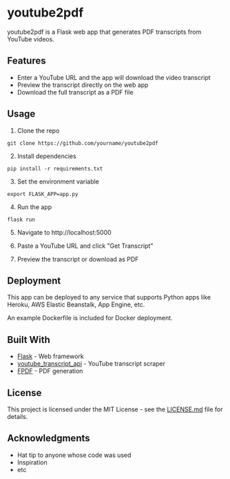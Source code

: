 # youtube2pdf

youtube2pdf is a Flask web app that generates PDF transcripts from YouTube videos. 

## Features

- Enter a YouTube URL and the app will download the video transcript
- Preview the transcript directly on the web app  
- Download the full transcript as a PDF file

## Usage

1. Clone the repo

```
git clone https://github.com/yourname/youtube2pdf
```

2. Install dependencies

```
pip install -r requirements.txt 
```

3. Set the environment variable

```
export FLASK_APP=app.py
```

4. Run the app

```
flask run
```

5. Navigate to http://localhost:5000

6. Paste a YouTube URL and click "Get Transcript"

7. Preview the transcript or download as PDF

## Deployment

This app can be deployed to any service that supports Python apps like Heroku, AWS Elastic Beanstalk, App Engine, etc.

An example Dockerfile is included for Docker deployment.

## Built With

- [Flask](https://flask.palletsprojects.com/) - Web framework
- [youtube_transcript_api](https://github.com/jdepoix/youtube-transcript-api) - YouTube transcript scraper
- [FPDF](https://pyfpdf.readthedocs.io/en/latest/) - PDF generation

## License

This project is licensed under the MIT License - see the [LICENSE.md](LICENSE.md) file for details.

## Acknowledgments

- Hat tip to anyone whose code was used
- Inspiration
- etc